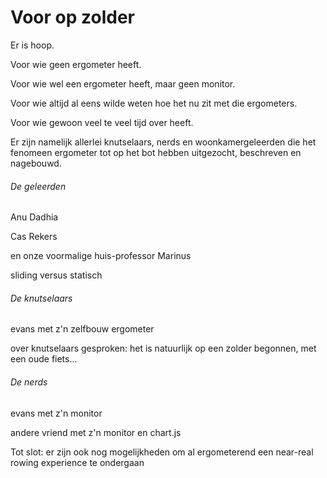 # Voor op zolder

Er is hoop. 

Voor wie geen ergometer heeft.   

Voor wie wel een ergometer heeft, maar geen monitor.   

Voor wie altijd al eens wilde weten hoe het nu zit met die ergometers.   

Voor wie gewoon veel te veel tijd over heeft.


Er zijn namelijk allerlei knutselaars, nerds en woonkamergeleerden die het fenomeen ergometer tot op het bot hebben uitgezocht, beschreven en nagebouwd.

###### De geleerden

Anu Dadhia  

Cas Rekers  

en onze voormalige huis-professor Marinus  

sliding versus statisch

###### De knutselaars

evans met z'n zelfbouw ergometer  

over knutselaars gesproken: het is natuurlijk op een zolder begonnen, met een oude fiets...

###### De nerds

evans met z'n monitor  

andere vriend met z'n monitor en chart.js





Tot slot: er zijn ook nog mogelijkheden om al ergometerend een near-real rowing experience te ondergaan